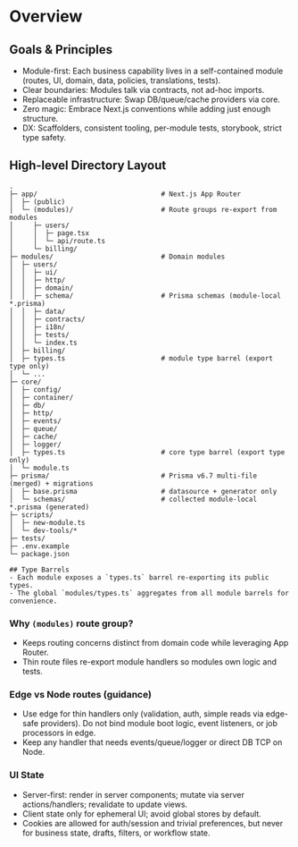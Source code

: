 # Overview

## Goals & Principles

- Module-first: Each business capability lives in a self-contained module (routes, UI, domain, data, policies, translations, tests).
- Clear boundaries: Modules talk via contracts, not ad-hoc imports.
- Replaceable infrastructure: Swap DB/queue/cache providers via core.
- Zero magic: Embrace Next.js conventions while adding just enough structure.
- DX: Scaffolders, consistent tooling, per-module tests, storybook, strict type safety.

## High-level Directory Layout

```
.
├─ app/                               # Next.js App Router
│  ├─ (public)
│  └─ (modules)/                      # Route groups re-export from modules
│     ├─ users/
│     │  ├─ page.tsx
│     │  └─ api/route.ts
│     └─ billing/
├─ modules/                           # Domain modules
│  ├─ users/
│  │  ├─ ui/
│  │  ├─ http/
│  │  ├─ domain/
│  │  ├─ schema/                      # Prisma schemas (module-local *.prisma)
│  │  ├─ data/
│  │  ├─ contracts/
│  │  ├─ i18n/
│  │  ├─ tests/
│  │  └─ index.ts
│  ├─ billing/
│  ├─ types.ts                        # module type barrel (export type only)
│  └─ ...
├─ core/
│  ├─ config/
│  ├─ container/
│  ├─ db/
│  ├─ http/
│  ├─ events/
│  ├─ queue/
│  ├─ cache/
│  ├─ logger/
│  ├─ types.ts                        # core type barrel (export type only)
│  └─ module.ts
├─ prisma/                            # Prisma v6.7 multi-file (merged) + migrations
│  ├─ base.prisma                     # datasource + generator only
│  └─ schemas/                        # collected module-local *.prisma (generated)
├─ scripts/
│  ├─ new-module.ts
│  └─ dev-tools/*
├─ tests/
├─ .env.example
└─ package.json

## Type Barrels
- Each module exposes a `types.ts` barrel re-exporting its public types.
- The global `modules/types.ts` aggregates from all module barrels for convenience.
```

### Why `(modules)` route group?

- Keeps routing concerns distinct from domain code while leveraging App Router.
- Thin route files re-export module handlers so modules own logic and tests.

### Edge vs Node routes (guidance)

- Use edge for thin handlers only (validation, auth, simple reads via edge-safe providers). Do not bind module boot logic, event listeners, or job processors in edge.
- Keep any handler that needs events/queue/logger or direct DB TCP on Node.

### UI State

- Server-first: render in server components; mutate via server actions/handlers; revalidate to update views.
- Client state only for ephemeral UI; avoid global stores by default.
- Cookies are allowed for auth/session and trivial preferences, but never for business state, drafts, filters, or workflow state.
